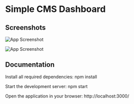 
# Simple CMS Dashboard




## Screenshots

![App Screenshot](https://amirdanesh.storage.iran.liara.space/Upload/projects/1.png) 

![App Screenshot](https://amirdanesh.storage.iran.liara.space/Upload/projects/2.png)

## Documentation

Install all required dependencies: npm install

Start the development server: npm start

Open the application in your browser: http://localhost:3000/
